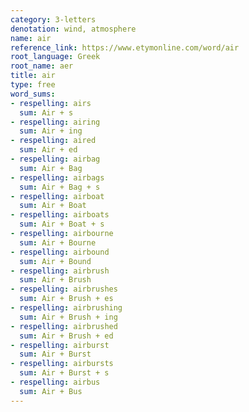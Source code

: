 ```yaml
---
category: 3-letters
denotation: wind, atmosphere
name: air
reference_link: https://www.etymonline.com/word/air
root_language: Greek
root_name: aer
title: air
type: free
word_sums:
- respelling: airs
  sum: Air + s
- respelling: airing
  sum: Air + ing
- respelling: aired
  sum: Air + ed  
- respelling: airbag
  sum: Air + Bag
- respelling: airbags
  sum: Air + Bag + s
- respelling: airboat
  sum: Air + Boat
- respelling: airboats
  sum: Air + Boat + s
- respelling: airbourne
  sum: Air + Bourne
- respelling: airbound
  sum: Air + Bound
- respelling: airbrush
  sum: Air + Brush
- respelling: airbrushes
  sum: Air + Brush + es
- respelling: airbrushing
  sum: Air + Brush + ing
- respelling: airbrushed
  sum: Air + Brush + ed
- respelling: airburst
  sum: Air + Burst
- respelling: airbursts
  sum: Air + Burst + s
- respelling: airbus
  sum: Air + Bus
---
```

